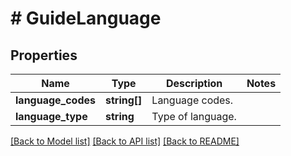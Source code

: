 # # GuideLanguage

## Properties

Name | Type | Description | Notes
------------ | ------------- | ------------- | -------------
**language_codes** | **string[]** | Language codes. |
**language_type** | **string** | Type of language. |

[[Back to Model list]](../../README.md#models) [[Back to API list]](../../README.md#endpoints) [[Back to README]](../../README.md)
